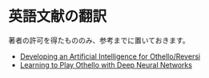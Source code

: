 # 英語文献の翻訳
著者の許可を得たもののみ、参考までに置いておきます。

* [Developing an Artificial Intelligence for Othello/Reversi](./Developing_an_Artificial_Intelligence_for_Othello)
* [Learning to Play Othello with Deep Neural Networks](./Learning_to_Play_Othello_with_Deep_Neural_Networks)
